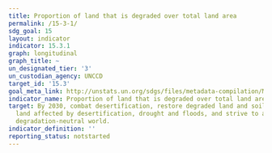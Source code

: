```yaml
---
title: Proportion of land that is degraded over total land area
permalink: /15-3-1/
sdg_goal: 15
layout: indicator
indicator: 15.3.1
graph: longitudinal
graph_title: ~
un_designated_tier: '3'
un_custodian_agency: UNCCD
target_id: '15.3'
goal_meta_link: http://unstats.un.org/sdgs/files/metadata-compilation/Metadata-Goal-15.pdf
indicator_name: Proportion of land that is degraded over total land area
target: By 2030, combat desertification, restore degraded land and soil, including
  land affected by desertification, drought and floods, and strive to achieve a land
  degradation-neutral world.
indicator_definition: ''
reporting_status: notstarted
---
```

